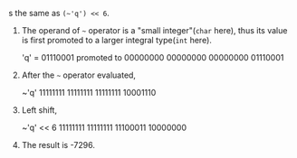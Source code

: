 s the same as `(~'q') << 6`.

1. The operand of `~` operator is a "small integer"(`char` here), thus its value is first promoted to a larger integral type(`int` here).

    'q' = 01110001 promoted to
               00000000 00000000 00000000 01110001

2. After the `~` operator evaluated,

    ~'q'       11111111 11111111 11111111 10001110

3. Left shift,

    ~'q' << 6  11111111 11111111 11100011 10000000

4. The result is -7296.

